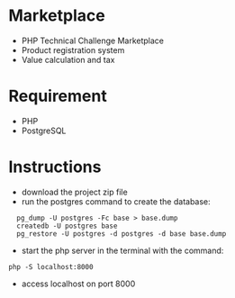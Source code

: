 # Marketplace
  - PHP Technical Challenge Marketplace
  - Product registration system
  - Value calculation and tax
# Requirement
  - PHP
  - PostgreSQL
# Instructions
  - download the project zip file
  - run the postgres command to create the database:
```
  pg_dump -U postgres -Fc base > base.dump
  createdb -U postgres base
  pg_restore -U postgres -d postgres -d base base.dump
```  
  - start the php server in the terminal with the command:
 ```
php -S localhost:8000
```
  - access localhost on port 8000
